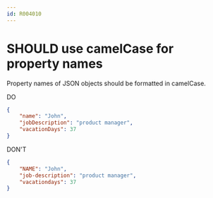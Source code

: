 ```yaml
---
id: R004010
---
```


# SHOULD use camelCase for property names

Property names of JSON objects should be formatted in camelCase.

DO

````json
{
    "name": "John",
    "jobDescription": "product manager",
    "vacationDays": 37
}
````

DON'T

````json
{
    "NAME": "John",
    "job-description": "product manager",
    "vacationdays": 37
}
````
